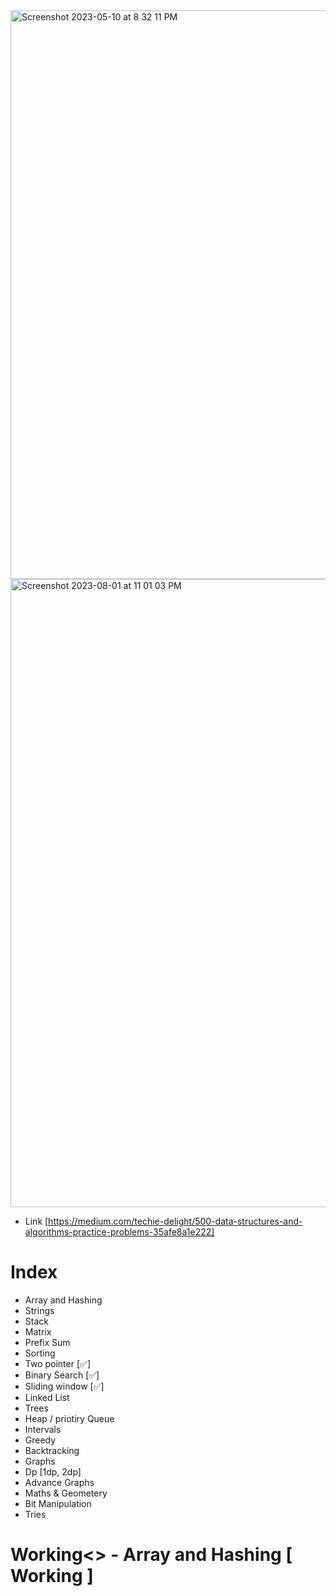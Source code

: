 <img width="910" alt="Screenshot 2023-05-10 at 8 32 11 PM" src="https://github.com/SiddharthMathurDeveloper/Data-Structures-and-Algorithms/assets/133037456/a3e078f9-c184-442d-96a4-919f52804cf1">




<img width="1005" alt="Screenshot 2023-08-01 at 11 01 03 PM" src="https://github.com/SiddharthMathurDeveloper/Data-Structures-and-Algorithms/assets/133037456/6817a79c-0c20-45c4-9f43-162b1b4f4704">






- Link [https://medium.com/techie-delight/500-data-structures-and-algorithms-practice-problems-35afe8a1e222]

<h1>Index</h1>

- Array and Hashing
- Strings
- Stack 
- Matrix
- Prefix Sum
- Sorting
- Two pointer [✅]
- Binary Search [✅]
- Sliding window [✅]
- Linked List
- Trees
- Heap / priotiry Queue
- Intervals
- Greedy
- Backtracking
- Graphs
- Dp [1dp, 2dp]
- Advance Graphs
- Maths & Geometery
- Bit Manipulation
- Tries



<h1>Working<>
- Array and Hashing [ Working ]
